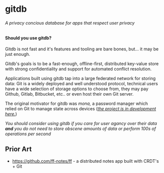 # gitdb

###### A privacy concious database for apps that respect user privacy 

#### Should you use gitdb?

Gitdb is not fast and it's features and tooling are bare bones, but... it may be just enough.

Gitdb's goals is to be a fast-enough, offline-first, distributed key-value store with strong confidentiality and support for automated conflict resolution.

Applications built using gitdb tap into a large federated network for storing data: Git is a widely deployed and well understood protocol, technical users have a wide selection of storage options to choose from, they may pay Github, Gitlab, Bitbucket, etc.. or even host their own Git server. 

The original motivator for gitdb was *mona,* a password manager which relied on Git to manage state across devices (*[the project is in development here.](https://github.com/the-gitdb-cooperative/mona)*)

*You should consider using gitdb if you care for user agancy over their data **and** you do not need to store obscene amounts of data or perform 100s of operations per second*

## Prior Art

- https://github.com/ff-notes/ff - a distributed notes app built with CRDT's + Git
